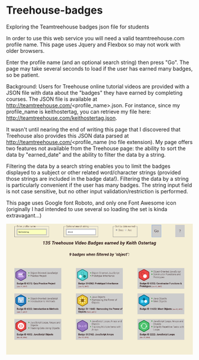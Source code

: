 # Treehouse-badges
Exploring the Teamtreehouse badges json file for students

In order to use this web service you will need a valid teamtreehouse.com profile name. This page uses Jquery and Flexbox so may not work with older browsers.

Enter the profile name (and an optional search string) then press "Go". The page may take several seconds to load if the user has earned many badges, so be patient.

Background: Users for Treehouse online tutorial videos are provided with a JSON file with data about the "badges" they have earned by completing courses. The JSON file is available at http://teamtreehouse.com/<profile_name>.json. For instance, since my profile_name is keithostertag, you can retrieve my file here: http://teamtreehouse.com/keithostertag.json.

It wasn't until nearing the end of writing this page that I discovered that Treehouse also provides this JSON data parsed at http://teamtreehouse.com/<profile_name (no file extension). My page offers two features not available from the Treehouse page: the ability to sort the data by "earned_date" and the ability to filter the data by a string.

Filtering the data by a search string enables you to limit the badges displayed  to a subject or other related word/character strings (provided those strings are included in the badge data!). Filtering the data by a string is particularly convenient if the user has many badges. The string input field is not case sensitive, but no other input validation/restriction is performed.

This page uses Google font Roboto, and only one Font Awesome icon (originally I had intended to use several so loading the set is kinda extravagant...)

![screenshot](screenshot.png)
